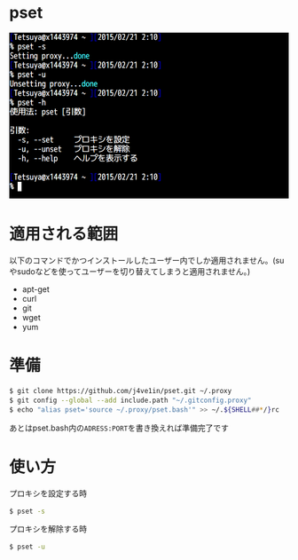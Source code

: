 # pset
![Screenshot](/pset.png "Screenshot")

# 適用される範囲
以下のコマンドでかつインストールしたユーザー内でしか適用されません。(suやsudoなどを使ってユーザーを切り替えてしまうと適用されません。)
* apt-get
* curl
* git
* wget
* yum

# 準備
```bash
$ git clone https://github.com/j4ve1in/pset.git ~/.proxy
$ git config --global --add include.path "~/.gitconfig.proxy"
$ echo "alias pset='source ~/.proxy/pset.bash'" >> ~/.${SHELL##*/}rc
```

あとはpset.bash内の`ADRESS:PORT`を書き換えれば準備完了です

# 使い方
プロキシを設定する時
```bash
$ pset -s
```
プロキシを解除する時
```bash
$ pset -u
```

